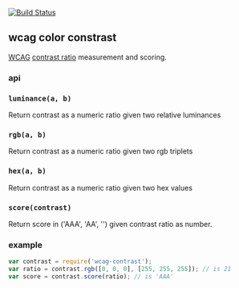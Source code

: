 [![Build Status](https://travis-ci.org/tmcw/wcag-contrast.svg)](https://travis-ci.org/tmcw/wcag-contrast)

## wcag color constrast

[WCAG](http://www.w3.org/WAI/intro/wcag.php) [contrast ratio](http://www.w3.org/TR/WCAG20/#contrast-ratiodef)
measurement and scoring.

### api

### `luminance(a, b)`

Return contrast as a numeric ratio given two relative luminances

### `rgb(a, b)`

Return contrast as a numeric ratio given two rgb triplets

### `hex(a, b)`

Return contrast as a numeric ratio given two hex values

### `score(contrast)`

Return score in ('AAA', 'AA', '') given contrast ratio as number.

### example

```js
var contrast = require('wcag-contrast');
var ratio = contrast.rgb([0, 0, 0], [255, 255, 255]); // is 21
var score = contrast.score(ratio); // is 'AAA'
```
